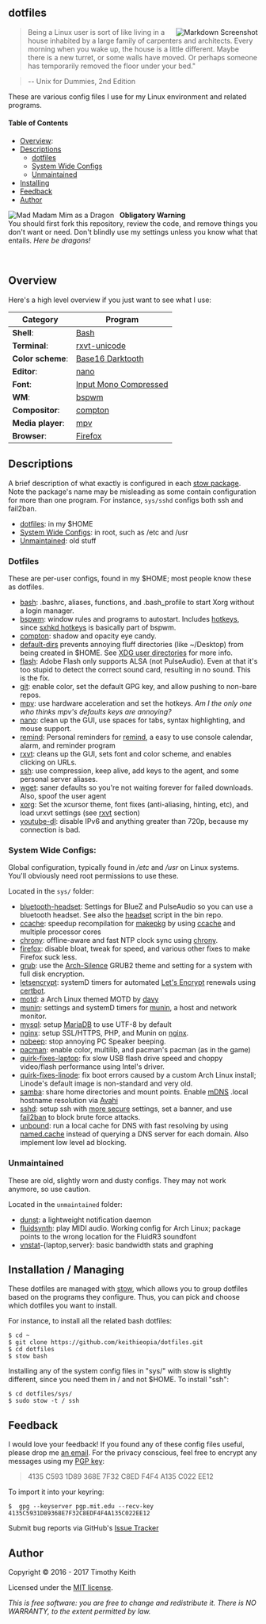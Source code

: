 ## dotfiles

<img align="right" alt="Markdown Screenshot" src="https://raw.githubusercontent.com/keithieopia/dotfiles/master/.assets/markdown_circle.png">

> Being a Linux user is sort of like living in a house inhabited by a large family of carpenters and architects. Every morning when you wake up, the house is a little different. Maybe there is a new turret, or some walls have moved. Or perhaps someone has temporarily removed the floor under your bed."

> -- Unix for Dummies, 2nd Edition

These are various config files I use for my Linux environment and related
programs.

#### Table of Contents
* [Overview](#overview):
* [Descriptions](#desc)
    * [dotfiles](#dotfiles)
    * [System Wide Configs](#sys-configs)
    * [Unmaintained](#unmaintained-configs)
* [Installing](#stow)
* [Feedback](#feedback)
* [Author](#author)


<img alt="Mad Madam Mim as a Dragon" style="padding-right: 8px" align="left" src="https://raw.githubusercontent.com/keithieopia/dotfiles/master/.assets/mad_madam_min.png">

**Obligatory Warning**  
You should first fork this repository, review the code, and remove things you
don't want or need. Don't blindly use my settings unless you know what that
entails. *Here be dragons!*  

<br>

## Overview
<a name="overview"></a>
Here's a high level overview if you just want to see what I use:

| Category          | Program                                                               |
| ----------------- | --------------------------------------------------------------------- |
| **Shell**:        | [Bash](https://www.gnu.org/software/bash/)                            |
| **Terminal**:     | [rxvt-unicode](http://software.schmorp.de/pkg/rxvt-unicode.html)      |
| **Color scheme**: | [Base16 Darktooth](https://github.com/chriskempson/base16-xresources) |
| **Editor**:       | [nano](http://www.nano-editor.org/)                                   |
| **Font**:         | [Input Mono Compressed](http://input.fontbureau.com/)                 |
| **WM**:           | [bspwm](https://github.com/baskerville/bspwm)                         |
| **Compositor**:   | [compton](https://github.com/chjj/compton)                            |
| **Media player**: | [mpv](https://mpv.io/)                                                |
| **Browser**:      | [Firefox](https://www.mozilla.org/en-US/firefox/new/)                 |


## Descriptions
<a name="desc"></a>
A brief description of what exactly is configured in each [stow package](#stow).
Note the package's name may be misleading as some contain configuration for more
than one program. For instance, `sys/sshd` configs both ssh and fail2ban.

* [dotfiles](#dotfiles): in my $HOME
* [System Wide Configs](#sys-configs): in root, such as /etc and /usr
* [Unmaintained](#unmaintained-configs): old stuff

### Dotfiles
<a name="dotfiles"></a>
These are per-user configs, found in my $HOME; most people know these as dotfiles.

* [bash](https://github.com/keithieopia/dotfiles/tree/master/bash):
  .bashrc, aliases, functions, and .bash_profile to start Xorg without a login
  manager.
* [bspwm](https://github.com/keithieopia/dotfiles/blob/master/bspwm/.config/bspwm/bspwmrc):
  window rules and programs to autostart. Includes [hotkeys](https://github.com/keithieopia/dotfiles/blob/master/bspwm/.config/sxhkd/sxhkdrc),
  since [sxhkd hotkeys](https://github.com/baskerville/sxhkd) is basically part
  of bspwm.
* [compton](https://github.com/keithieopia/dotfiles/blob/master/compton/.config/compton.conf):
  shadow and opacity eye candy.
* [default-dirs](https://github.com/keithieopia/dotfiles/blob/master/default-dirs/.config/user-dirs.dirs)
  prevents annoying fluff directories (like ~/Desktop) from being created in
  $HOME. See [XDG user directories](https://www.freedesktop.org/wiki/Software/xdg-user-dirs/)
  for more info.
* [flash](https://github.com/keithieopia/dotfiles/blob/master/flash/.asoundrc):
  Adobe Flash only supports ALSA (not PulseAudio). Even at that it's too
  stupid to detect the correct sound card, resulting in no sound. This is the fix.
* [git](https://github.com/keithieopia/dotfiles/blob/master/git/.gitconfig):
  enable color, set the default GPG key, and allow pushing to non-bare repos.
* [mpv](https://github.com/keithieopia/dotfiles/tree/master/mpv/.config/mpv):
  use hardware acceleration and set the hotkeys. *Am I the only one who thinks
  mpv's defaults keys are annoying?*
* [nano](https://github.com/keithieopia/dotfiles/blob/master/nano/.nanorc):
  clean up the GUI, use spaces for tabs, syntax highlighting, and mouse support.
* [remind](https://github.com/keithieopia/dotfiles/tree/master/remind):
  Personal reminders for [remind](https://www.roaringpenguin.com/products/remind),
  a easy to use console calendar, alarm, and reminder program
* [rxvt](https://github.com/keithieopia/dotfiles/tree/master/rxvt/.config/rxvt):
  cleans up the GUI, sets font and color scheme, and enables clicking on URLs.
* [ssh](https://github.com/keithieopia/dotfiles/blob/master/ssh/.ssh/config):
  use compression, keep alive, add keys to the agent, and some personal server
  aliases.
* [wget](https://github.com/keithieopia/dotfiles/blob/master/wget/.wgetrc):
  saner defaults so you're not waiting forever for failed downloads. Also, spoof
  the user agent
* [xorg](https://github.com/keithieopia/dotfiles/tree/master/xorg):
  Set the xcursor theme, font fixes (anti-aliasing, hinting, etc), and load
  urxvt settings (see [rxvt](https://github.com/keithieopia/dotfiles/tree/master/rxvt/.config/rxvt)
  section)
* [youtube-dl](https://github.com/keithieopia/dotfiles/tree/master/youtube-dl/.config/youtube-dl/config):
  disable IPv6 and anything greater than 720p, because my connection is bad.

### System Wide Configs:
<a name="sys-configs"></a>
Global configuration, typically found in */etc* and */usr* on Linux systems.
You'll obviously need root permissions to use these.

Located in the `sys/` folder:

* [bluetooth-headset](https://github.com/keithieopia/dotfiles/tree/master/sys/bluetooth-headset/):
  Settings for BlueZ and PulseAudio so you can use a bluetooth headset. See also
  the [headset](https://github.com/keithieopia/bin/blob/master/headset) script
  in the bin repo.
* [ccache](https://github.com/keithieopia/dotfiles/blob/master/sys/ccache/etc/makepkg.conf):
  speedup recompilation for [makepkg](https://wiki.archlinux.org/index.php/Makepkg)
  by using [ccache](https://ccache.samba.org/) and multiple processor cores
* [chrony](https://github.com/keithieopia/dotfiles/blob/master/sys/chrony/etc/chrony.conf):
  offline-aware and fast NTP clock sync using [chrony](https://chrony.tuxfamily.org/).
* [firefox](https://github.com/keithieopia/dotfiles/tree/master/sys/firefox/usr/lib/firefox):
  disable bloat, tweak for speed, and various other fixes to make Firefox suck
  less.
* [grub](https://github.com/keithieopia/dotfiles/blob/master/sys/grub/):
  use the [Arch-Silence](https://github.com/fghibellini/arch-silence) GRUB2
  theme and setting for a system with full disk encryption.
* [letsencrypt](https://github.com/keithieopia/dotfiles/tree/master/sys/letsencrypt/etc/systemd/system):
  systemD timers for automated [Let's Encrypt](https://letsencrypt.org/)
  renewals using [certbot](https://github.com/certbot/certbot).
* [motd](https://github.com/keithieopia/dotfiles/blob/master/sys/motd/etc/issue):
  a Arch Linux themed MOTD by [davy](https://bbs.archlinux.org/viewtopic.php?id=50845)
* [munin](https://github.com/keithieopia/dotfiles/tree/master/sys/munin/etc):
  settings and systemD timers for [munin](http://munin-monitoring.org/), a
  host and network monitor.
* [mysql](https://github.com/keithieopia/dotfiles/blob/master/sys/mysql/etc/mysql/my.cnf):
  setup [MariaDB](https://mariadb.org/) to use UTF-8 by default
* [nginx](https://github.com/keithieopia/dotfiles/tree/master/sys/nginx/etc):
  setup SSL/HTTPS, PHP, and Munin on [nginx](http://nginx.org/).
* [nobeep](https://github.com/keithieopia/dotfiles/tree/master/sys/nobeep/etc):
  stop annoying PC Speaker beeping.
* [pacman](https://github.com/keithieopia/dotfiles/blob/master/sys/pacman/etc/pacman.conf):
  enable color, multilib, and pacman's pacman (as in the game)
* [quirk-fixes-laptop](https://github.com/keithieopia/dotfiles/tree/master/sys/quirk-fixes-laptop/etc):
  fix slow USB flash drive speed and choppy video/flash performance using Intel's
  driver.
* [quirk-fixes-linode](https://github.com/keithieopia/dotfiles/tree/master/sys/quirk-fixes-linode/etc):
  fix boot errors caused by a custom Arch Linux install; Linode's default image is
  non-standard and very old.
* [samba](https://github.com/keithieopia/dotfiles/tree/master/sys/samba/etc):
  share home directories and mount points. Enable
  [mDNS](https://en.wikipedia.org/wiki/Multicast_DNS) .local hostname
  resolution via [Avahi](https://github.com/lathiat/avahi)
* [sshd](https://github.com/keithieopia/dotfiles/blob/master/sys/sshd/):
  setup ssh with [more secure](https://stribika.github.io/2015/01/04/secure-secure-shell.html)
  settings, set a banner, and use [fail2ban](http://www.fail2ban.org/wiki/index.php/Main_Page)
  to block brute force attacks.
* [unbound](https://github.com/keithieopia/dotfiles/tree/master/sys/unbound/etc):
  run a local cache for DNS with fast resolving by using [named.cache](https://www.internic.net/domain/named.cache) instead of querying
  a DNS server for each domain. Also implement low level ad blocking.


### Unmaintained
<a name="unmaintained-configs"></a>
These are old, slightly worn and dusty configs. They may not work anymore, so
use caution.

Located in the `unmaintained` folder:

* [dunst](http://knopwob.org/dunst/):
  a lightweight notification daemon
* [fluidsynth](https://wiki.archlinux.org/index.php/FluidSynth):
  play MIDI audio. Working config for Arch Linux; package points to the wrong
  location for the FluidR3 soundfont
* [vnstat](http://humdi.net/vnstat/)-{laptop,server}:
  basic bandwidth stats and graphing


## Installation / Managing
<a name="stow"></a>
These dotfiles are managed with [stow](http://www.gnu.org/software/stow/),
which allows you to group dotfiles based on the programs they configure. Thus,
you can pick and choose which dotfiles you want to install.  

For instance, to install all the related bash dotfiles:

```console
$ cd ~  
$ git clone https://github.com/keithieopia/dotfiles.git  
$ cd dotfiles  
$ stow bash
```

Installing any of the system config files in "sys/" with stow is slightly
different, since you need them in / and not $HOME. To install "ssh":

```console
$ cd dotfiles/sys/  
$ sudo stow -t / ssh
```

## Feedback
<a name="feedback"></a>
I would love your feedback! If you found any of these config files useful,
please drop me [an email](mailto:timothykeith@gmail.com). For the privacy
conscious, feel free to encrypt any messages using my [PGP key](http://pgp.mit.edu/pks/lookup?op=vindex&fingerprint=on&search=0xF4F4A135C022EE12):

> 4135 C593 1D89 368E 7F32 C8ED F4F4 A135 C022 EE12

To import it into your keyring:
```console
$  gpg --keyserver pgp.mit.edu --recv-key 4135C5931D89368E7F32C8EDF4F4A135C022EE12
```

Submit bug reports via GitHub's [Issue Tracker](https://github.com/keithieopia/dotfiles/issues)


## Author
<a name="author"></a>
Copyright &copy; 2016 - 2017 Timothy Keith

Licensed under the [MIT license](https://github.com/keithieopia/dotfiles/blob/master/LICENSE).

*This is free software: you are free to change and redistribute it. There is NO
WARRANTY, to the extent permitted by law.*
